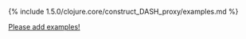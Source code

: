 {% include 1.5.0/clojure.core/construct_DASH_proxy/examples.md %}

[Please add examples!](https://github.com/arrdem/grimoire/edit/master/_includes/1.6.0/clojure.core/construct_DASH_proxy/examples.md)
